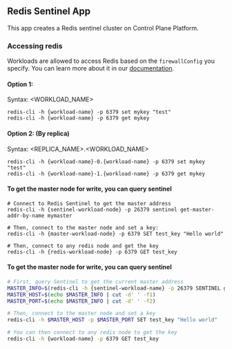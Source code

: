 ## Redis Sentinel App

This app creates a Redis sentinel cluster on Control Plane Platform.

### Accessing redis

Workloads are allowed to access Redis based on the `firewallConfig` you specify. You can learn more about it in our [documentation](https://docs.controlplane.com/reference/workload#internal).

#### Option 1:

Syntax: <WORKLOAD_NAME>
```
redis-cli -h {workload-name} -p 6379 set mykey "test"
redis-cli -h {workload-name} -p 6379 get mykey
```
#### Option 2: (By replica)

Syntax: <REPLICA_NAME>.<WORKLOAD_NAME>
```
redis-cli -h {workload-name}-0.{workload-name} -p 6379 set mykey "test"
redis-cli -h {workload-name}-1.{workload-name} -p 6379 get mykey
```

#### To get the master node for write, you can query sentinel
```
# Connect to Redis Sentinel to get the master address
redis-cli -h {sentinel-workload-node} -p 26379 sentinel get-master-addr-by-name mymaster

# Then, connect to the master node and set a key:
redis-cli -h {master-workload-node} -p 6379 SET test_key "Hello world"

# Then, connect to any redis node and get the key
redis-cli -h {redis-workload-node} -p 6379 GET test_key
```

#### To get the master node for write, you can query sentinel
```bash
# First, query Sentinel to get the current master address
MASTER_INFO=$(redis-cli -h {sentinel-workload-name} -p 26379 SENTINEL get-master-addr-by-name mymaster)
MASTER_HOST=$(echo $MASTER_INFO | cut -d' ' -f1)
MASTER_PORT=$(echo $MASTER_INFO | cut -d' ' -f2)

# Then, connect to the master node and set a key
redis-cli -h $MASTER_HOST -p $MASTER_PORT SET test_key "Hello world"

# You can then connect to any redis node to get the key
redis-cli -h {workload-name} -p 6379 GET test_key
```